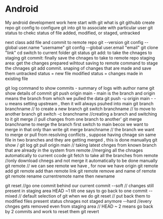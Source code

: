 # Android
My android development work here
start with git
what is git githubb
create repo
git config to configure git into git to associate with particular user
git status to chekc status of file added, modified, or staged, untracked

next class add file and commit to remote repo 
git --version
git config --global user.name "username"
git config --global user.email "email"
git clone "link"
cd <foldername> switch to current folder
git status
git add: to take the chnages to staging 
git commit: finally save the chnages to take to remote repo
staging area: get the changes prepared wihtout saving to remote 
command to stage the chnages
git add <filename>
commit. snaping of changes that are made and save them
untracked status = new file
modified status = changes made in existing file

git log command to show commits - summary of logs with author name
git show <commit id> details of commit
git push origin main - main is the branch and origin means the branch from which we pulled the data
git push -u origin main  - -u means setting upstream , then it will always psuhed into main
 git branch branchname // to create a new branch
 git switch branchname // to move to another branch
git switch -c branchname //creating a branch and switching to it
git merge // pull changes from one branch to another'
git merge branchname
to merge the branch first switch to main becox we want to merge in that only
than write git merge branchname // the branch we want to merge or pull from
resolving conflicts , suppose having chnage sin same file in two branches and they are getting merged , this is done manuallyq
git show / git log 
git pull origin main // taking latest chnges from known branch that are already in the system from remote //merging all the chnages automatically to current ccode
git fetch   to take all the branches from remote //only download chnegs and not merge it automatically to be done manually
git remote  // we can see remote we have , for now we have origin
git remote add <remotename>
git remote add than remote link
git remote remove and name of remote
git remote rename currentremote name then newname

git reset  //go one commit behind our current commit 
--soft    // changes still present in staging area HEAD ~1 tilt one says to go back to one commit 
--mixed    // default selection of git when we do git reset // put back them to modified files present status chnages not staged anymore
--hard  //every chnges gets removed even from staging area 
// HEAD ~ 2 means go back by 2 commits and work to reset them
git revert

